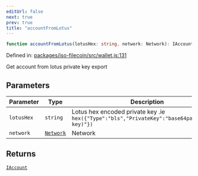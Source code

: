 ```yaml
---
editUrl: false
next: true
prev: true
title: "accountFromLotus"
---
```


```ts
function accountFromLotus(lotusHex: string, network: Network): IAccount
```

Defined in: [packages/iso-filecoin/src/wallet.js:131](https://github.com/hugomrdias/filecoin/blob/main/packages/iso-filecoin/src/wallet.js#L131)

Get account from lotus private key export

## Parameters

| Parameter | Type | Description |
| ------ | ------ | ------ |
| `lotusHex` | `string` | Lotus hex encoded private key .ie `hex({"Type":"bls","PrivateKey":"base64pad(private-key)"})` |
| `network` | [`Network`](/api/iso-filecoin/types/type-aliases/network/) | Network |

## Returns

[`IAccount`](/api/iso-filecoin/types/interfaces/iaccount/)
